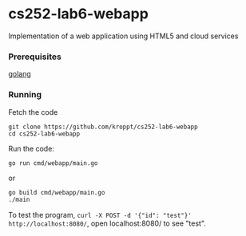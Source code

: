 # cs252-lab6-webapp
Implementation of a web application using HTML5 and cloud services

### Prerequisites

[golang](https://golang.org/project/)

### Running

Fetch the code
```
git clone https://github.com/kroppt/cs252-lab6-webapp
cd cs252-lab6-webapp
```

Run the code:

```
go run cmd/webapp/main.go
```
or
 
```bash
go build cmd/webapp/main.go
./main
```
 
To test the program, `curl -X POST -d '{"id": "test"}' http://localhost:8080/`, open localhost:8080/ to see "test".
